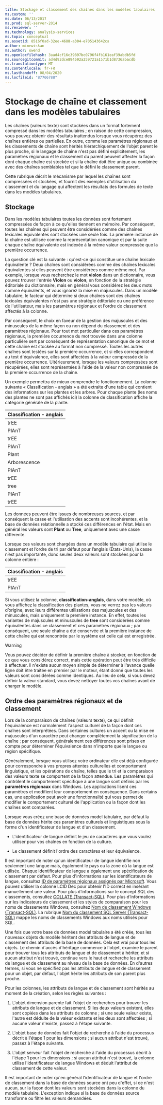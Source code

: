```yaml
---
title: Stockage et classement des chaînes dans les modèles tabulaires | Microsoft Docs
ms.custom: ''
ms.date: 06/13/2017
ms.prod: sql-server-2014
ms.reviewer: ''
ms.technology: analysis-services
ms.topic: conceptual
ms.assetid: 8516f0ad-32ee-4688-a304-e705143642ca
author: minewiskan
ms.author: owend
ms.openlocfilehash: 3aad4cf16c39897bc0796f4fb161eaf39abdb5fd
ms.sourcegitcommit: ad4d92dce894592a259721a1571b1d8736abacdb
ms.translationtype: MT
ms.contentlocale: fr-FR
ms.lasthandoff: 08/04/2020
ms.locfileid: "87706788"
---
```

# <a name="string-storage-and-collation-in-tabular-models"></a>Stockage de chaîne et classement dans les modèles tabulaires
  Les chaînes (valeurs texte) sont stockées dans un format fortement compressé dans les modèles tabulaires ; en raison de cette compression, vous pouvez obtenir des résultats inattendus lorsque vous récupérez des chaînes entières ou partielles. En outre, comme les paramètres régionaux et les classements de chaîne sont hérités hiérarchiquement de l'objet parent le plus proche, si le langage de chaîne n'est pas défini explicitement, les paramètres régionaux et le classement du parent peuvent affecter la façon dont chaque chaîne est stockée et si la chaîne doit être unique ou combinée avec des chaînes semblables tel que le défini le classement parent.  
  
 Cette rubrique décrit le mécanisme par lequel les chaînes sont compressées et stockées, et fournit des exemples d'utilisation du classement et du langage qui affectent les résultats des formules de texte dans les modèles tabulaires.  
  
## <a name="storage"></a>Stockage  
 Dans les modèles tabulaires toutes les données sont fortement compressées de façon à ce qu'elles tiennent en mémoire. Par conséquent, toutes les chaînes qui peuvent être considérées comme des chaînes lexicales équivalentes sont stockées une seule fois. La première instance de la chaîne est utilisée comme la représentation canonique et par la suite chaque chaîne équivalente est indexée à la même valeur compressée que la première occurrence.  
  
 La question clé est la suivante : qu'est-ce qui constitue une chaîne lexicale équivalente ? Deux chaînes sont considérées comme des chaînes lexicales équivalentes si elles peuvent être considérées comme même mot. Par exemple, lorsque vous recherchez le mot **violon** dans un dictionnaire, vous pouvez trouver l'entrée **Violon** ou **violon**, en fonction de la stratégie éditoriale du dictionnaire, mais en général vous considérez les deux mots comme équivalents, et vous ignorez la mise en majuscules. Dans un modèle tabulaire, le facteur qui détermine si deux chaînes sont des chaînes lexicales équivalentes n'est pas une stratégie éditoriale ou une préférence de l'utilisateur, mais les paramètres régionaux et l'ordre de classement affectés à la colonne.  
  
 Par conséquent, le choix en faveur de la gestion des majuscules et des minuscules de la même façon ou non dépend du classement et des paramètres régionaux. Pour tout mot particulier dans ces paramètres régionaux, la première occurrence du mot trouvée dans une colonne particulière sert par conséquent de représentation canonique de ce mot et cette chaîne est stockée au format non compressé.  Toutes les autres chaînes sont testées sur la première occurrence, et si elles correspondent au test d'équivalence, elles sont affectées à la valeur compressée de la première occurrence. Ultérieurement, lorsque les valeurs compressées sont récupérées, elles sont représentées à l'aide de la valeur non compressée de la première occurrence de la chaîne.  
  
 Un exemple permettra de mieux comprendre le fonctionnement. La colonne suivante « Classification - anglais » a été extraite d'une table qui contient des informations sur les plantes et les arbres. Pour chaque plante (les noms des plantes ne sont pas affichés ici) la colonne de classification affiche la catégorie générale de la plante.  
  
|Classification - anglais|  
|-------------------------------|  
|trEE|  
|PlAnT|  
|trEE|  
|PlAnT|  
|Plant|  
|Arborescence|  
|PlAnT|  
|trEE|  
|tree|  
|PlAnT|  
|trEE|  
  
 Les données peuvent être issues de nombreuses sources, et par conséquent la casse et l'utilisation des accents sont incohérentes, et la base de données relationnelle a stocké ces différences en l'état. Mais en général les valeurs sont **Plant** ou **Tree**, uniquement avec une casse différente.  
  
 Lorsque ces valeurs sont chargées dans un modèle tabulaire qui utilise le classement et l’ordre de tri par défaut pour l’anglais (États-Unis), la casse n’est pas importante, donc seules deux valeurs sont stockées pour la colonne entière :  
  
|Classification - anglais|  
|-------------------------------|  
|trEE|  
|PlAnT|  
  
 Si vous utilisez la colonne, **classification-anglais**, dans votre modèle, où vous affichez la classification des plantes, vous ne verrez pas les valeurs d’origine, avec leurs différentes utilisations des majuscules et des minuscules, mais uniquement la première instance. En effet, toutes les variantes de majuscules et minuscules de **tree** sont considérées comme équivalentes dans ce classement et ces paramètres régionaux ; par conséquent, une seule chaîne a été conservée et la première instance de cette chaîne qui est rencontrée par le système est celle qui est enregistrée.  
  
> [!WARNING]  
>  Vous pouvez décider de définir la première chaîne à stocker, en fonction de ce que vous considérez correct, mais cette opération peut être très difficile à effectuer. Il n'existe aucun moyen simple de déterminer à l'avance quelle ligne doit être traitée en premier par le moteur, étant donné que toutes les valeurs sont considérées comme identiques. Au lieu de cela, si vous devez définir la valeur standard, vous devez nettoyer toutes vos chaînes avant de charger le modèle.  
  
## <a name="locale-and-collation-order"></a>Ordre des paramètres régionaux et de classement  
 Lors de la comparaison de chaînes (valeurs texte), ce qui définit l'équivalence est normalement l'aspect culturel de la façon dont ces chaînes sont interprétées. Dans certaines cultures un accent ou la mise en majuscules d'un caractère peut changer complètement la signification de la chaîne ; par conséquent, généralement ces différences sont prises en compte pour déterminer l'équivalence dans n'importe quelle langue ou région spécifique.  
  
 Généralement, lorsque vous utilisez votre ordinateur elle est déjà configurée pour correspondre à vos propres attentes culturelles et comportement linguistique, et les opérations de chaîne, telles que le tri et la comparaison des valeurs texte se comportent de la façon attendue. Les paramètres qui contrôlent le comportement spécifique à une langue sont définis par les **paramètres régionaux** dans Windows. Les applications lisent ces paramètres et modifient leur comportement en conséquence. Dans certains cas, une application peut avoir une fonctionnalité qui vous permet de modifier le comportement culturel de l'application ou la façon dont les chaînes sont comparées.  
  
 Lorsque vous créez une base de données model tabulaire, par défaut la base de données hérite ces paramètres culturels et linguistiques sous la forme d'un identificateur de langue et d'un classement.  
  
-   L'identificateur de langue définit le jeu de caractères que vous voulez utiliser pour vos chaînes en fonction de la culture.  
  
-   Le classement définit l'ordre des caractères et leur équivalence.  
  
 Il est important de noter qu'un identificateur de langue identifie non seulement une langue mais, également le pays ou la zone où la langue est utilisée. Chaque identificateur de langue a également une spécification de classement par défaut. Pour plus d'informations sur les identificateurs de langue, consultez [ID de paramètres régionaux assignés par Microsoft](https://msdn.microsoft.com/goglobal/bb964664.aspx). Vous pouvez utiliser la colonne LCID Dec pour obtenir l'ID correct en insérant manuellement une valeur. Pour plus d’informations sur le concept SQL des classements, consultez [COLLATE &#40;Transact-SQL&#41;](/sql/t-sql/statements/collations). Pour plus d’informations sur les indicateurs de classement et les styles de comparaison pour les noms de classements Windows, consultez [Nom de classement Windows &#40;Transact-SQL&#41;](/sql/t-sql/statements/windows-collation-name-transact-sql). La rubrique [Nom du classement SQL Server &#40;Transact-SQL&#41;](/sql/t-sql/statements/sql-server-collation-name-transact-sql) mappe les noms de classements Windows aux noms utilisés pour SQL.  
  
 Une fois que votre base de données model tabulaire a été créée, tous les nouveaux objets du modèle héritent des attributs de langue et de classement des attributs de la base de données. Cela est vrai pour tous les objets. Le chemin d'accès d'héritage commence à l'objet, examine le parent pour trouver tous les attributs de langue et de classement à hériter, et si aucun attribut n'est trouvé, continue vers le haut et recherche les attributs de langue et de classement au niveau de la base de données. En d'autres termes, si vous ne spécifiez pas les attributs de langue et de classement pour un objet, par défaut, l'objet hérite les attributs de son parent plus proche.  
  
 Pour les colonnes, les attributs de langue et de classement sont hérités au moment de la création, selon les règles suivantes :  
  
1.  L'objet dimension parente fait l'objet de recherches pour trouver les attributs de langue et de classement. Si les deux valeurs existent, elles sont copiées dans les attributs de colonne ; si une seule valeur existe, l'autre est déduite de la valeur existante et les deux sont affectées ; si aucune valeur n'existe, passez à l'étape suivante.  
  
2.  L'objet base de données fait l'objet de recherche à l'aide du processus décrit à l'étape 1 pour les dimensions ; si aucun attribut n'est trouvé, passez à l'étape suivante.  
  
3.  L'objet serveur fait l'objet de recherche à l'aide du processus décrit à l'étape 1 pour les dimensions ; si aucun attribut n'est trouvé, la colonne utilise l'identificateur de langue Windows et déduit l'attribut de classement de cette valeur.  
  
 Il est important de noter qu'en général l'identificateur de langue et l'ordre de classement dans la base de données source ont peu d'effet, si ce n'est aucun, sur la façon dont les valeurs sont stockées dans la colonne du modèle tabulaire. L'exception indique si la base de données source transforme ou filtre les valeurs demandées.  
  
  
